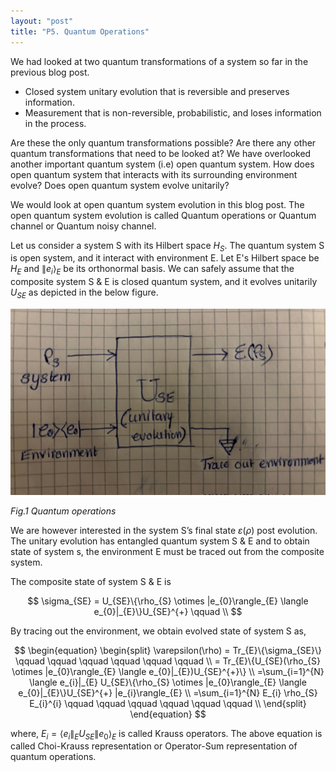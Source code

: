 ```yaml
---
layout: "post"
title: "P5. Quantum Operations"
---
```

We had looked at two quantum transformations of a system so far in the previous blog post.

- Closed system unitary evolution that is reversible and preserves information.
- Measurement that is non-reversible, probabilistic, and loses information in the process.

Are these the only quantum transformations possible? Are there any other quantum transformations that need to be looked at? We have overlooked another important quantum system (i.e) open quantum system. How does open quantum system that interacts with its surrounding environment evolve? Does open quantum system evolve unitarily?  

We would look at open quantum system evolution in this blog post. The open quantum system evolution is called Quantum operations or Quantum channel or Quantum noisy channel.  

Let us consider a system S with its Hilbert space $H_{S}$. The quantum system S is open system, and it interact with environment E. Let E's Hilbert space be $H_{E}$ and $\|e_{i}\rangle_{E}$ be its orthonormal basis. We can safely assume that the composite system S & E is closed quantum system, and it evolves unitarily $U_{SE}$ as depicted in the below figure.  

![quantum operation image](/assets/images/quantum_operations.jpg)   

*Fig.1 Quantum operations* 

We are however interested in the system S’s final state $\varepsilon(\rho)$ post evolution. The unitary evolution has entangled quantum system S & E and to obtain state of system s, the environment E must be traced out from the composite system.  

The composite state of system S & E is  

$$
\sigma_{SE} = U_{SE}\{\rho_{S} \otimes |e_{0}\rangle_{E} \langle e_{0}|_{E}\}U_{SE}^{+}  \qquad \\
$$

By tracing out the environment, we obtain evolved state of  system S as,  

$$
\begin{equation}
\begin{split}
\varepsilon(\rho) = Tr_{E}\{\sigma_{SE}\} \qquad   \qquad \qquad   \qquad \qquad   \qquad \\
= Tr_{E}\{U_{SE}(\rho_{S} \otimes |e_{0}\rangle_{E} \langle e_{0}|_{E})U_{SE}^{+}\} \\
=\sum_{i=1}^{N} \langle e_{i}|_{E} U_{SE}\{\rho_{S} \otimes |e_{0}\rangle_{E} \langle e_{0}|_{E}\}U_{SE}^{+} |e_{i}\rangle_{E} \\
=\sum_{i=1}^{N} E_{i} \rho_{S} E_{i}^{i} \qquad   \qquad \qquad   \qquad \qquad   \qquad \\
\end{split}
\end{equation}
$$


where, $E_{i} = \langle e_{i}\|_{E} U_{SE}\|e_{0}\rangle_{E}$ is called Krauss operators. The above equation is called Choi-Krauss representation or Operator-Sum representation of quantum operations.

